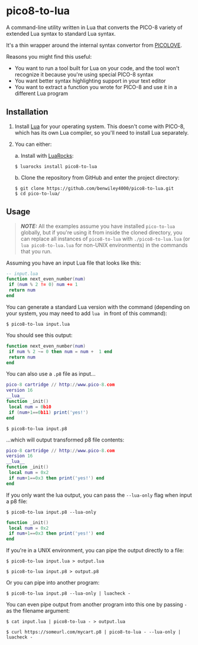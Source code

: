 # pico8-to-lua

A command-line utility written in Lua that converts the PICO-8 variety of extended Lua syntax to standard Lua syntax.

It's a thin wrapper around the internal syntax convertor from [PICOLOVE](https://github.com/picolove/picolove).

Reasons you might find this useful:
- You want to run a tool built for Lua on your code, and the tool won't recognize it because you're using special PICO-8 syntax
- You want better syntax highlighting support in your text editor
- You want to extract a function you wrote for PICO-8 and use it in a different Lua program

## Installation

1. Install [Lua](https://www.lua.org/start.html) for your operating system. This doesn't come with PICO-8, which has its own Lua compiler, so you'll need to install Lua separately.
2. You can either:

    a. Install with [LuaRocks](https://luarocks.org/):
    ```console
    $ luarocks install pico8-to-lua
    ```

    b. Clone the repository from GitHub and enter the project directory:
    ```console
    $ git clone https://github.com/benwiley4000/pico8-to-lua.git
    $ cd pico-to-lua/
    ```

## Usage

> ***NOTE:*** All the examples assume you have installed `pico-to-lua` globally, but if you're using it from inside the cloned directory, you can replace all instances of `pico8-to-lua` with `./pico8-to-lua.lua` (or `lua pico8-to-lua.lua` for non-UNIX environments) in the commands that you run.

Assuming you have an input Lua file that looks like this:

```lua
-- input.lua
function next_even_number(num)
 if (num % 2 != 0) num += 1
 return num
end
```

You can generate a standard Lua version with the command (depending on your system, you may need to add `lua ` in front of this command):

```console
$ pico8-to-lua input.lua
```

You should see this output:

```lua
function next_even_number(num)
 if num % 2 ~= 0 then num = num +  1 end
 return num
end
```

You can also use a `.p8` file as input...

```lua
pico-8 cartridge // http://www.pico-8.com
version 16
__lua__
function _init()
 local num = 0b10
 if (num+1==0b11) print('yes!')
end
```

```console
$ pico8-to-lua input.p8
```

...which will output transformed p8 file contents:

```lua
pico-8 cartridge // http://www.pico-8.com
version 16
__lua__
function _init()
 local num = 0x2
 if num+1==0x3 then print('yes!') end
end
```

If you only want the lua output, you can pass the `--lua-only` flag when input a p8 file:

```console
$ pico8-to-lua input.p8 --lua-only
```

```lua
function _init()
 local num = 0x2
 if num+1==0x3 then print('yes!') end
end
```

If you're in a UNIX environment, you can pipe the output directly to a file:

```console
$ pico8-to-lua input.lua > output.lua
```

```
$ pico8-to-lua input.p8 > output.p8
```

Or you can pipe into another program:

```console
$ pico8-to-lua input.p8 --lua-only | luacheck -
```

You can even pipe output from another program into this one by passing `-` as the filename argument:

```console
$ cat input.lua | pico8-to-lua - > output.lua
```

```console
$ curl https://someurl.com/mycart.p8 | pico8-to-lua - --lua-only | luacheck -
```

